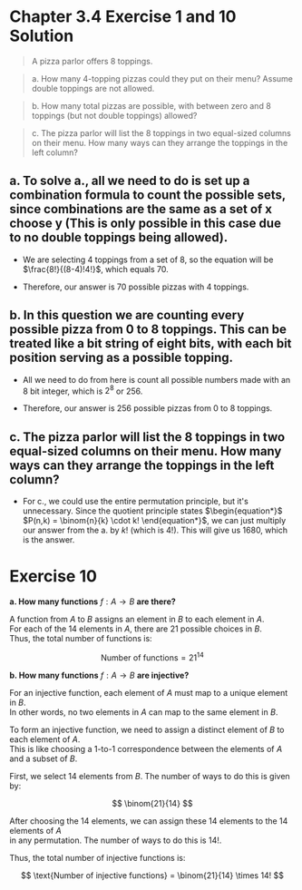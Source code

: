 # Chapter 3.4 Exercise 1 and 10 Solution

> A pizza parlor offers 8 toppings.

> a. How many 4-topping pizzas could they put on their menu? Assume double toppings are not allowed.

> b. How many total pizzas are possible, with between zero and 8 toppings (but not double toppings) allowed?

> c. The pizza parlor will list the 8 toppings in two equal-sized columns on their menu. How many ways can they arrange the toppings in the left column?

## a. To solve a., all we need to do is set up a combination formula to count the possible sets, since combinations are the same as a set of x choose y (This is only possible in this case due to no double toppings being allowed).

- We are selecting 4 toppings from a set of 8, so the equation will be $\frac{8!}{(8-4)!4!}$, which equals 70.

- Therefore, our answer is 70 possible pizzas with 4 toppings.

## b. In this question we are counting every possible pizza from 0 to 8 toppings. This can be treated like a bit string of eight bits, with each bit position serving as a possible topping. 

- All we need to do from here is count all possible numbers made with an 8 bit integer, which is $2^8$ or $256$.

- Therefore, our answer is 256 possible pizzas from 0 to 8 toppings.

## c. The pizza parlor will list the 8 toppings in two equal-sized columns on their menu. How many ways can they arrange the toppings in the left column?

- For c., we could use the entire permutation principle, but it's unnecessary. Since the quotient principle states $\begin{equation*}$ 
$P(n,k) = \binom{n}{k} \cdot k! \end{equation*}$, we can just multiply our answer from the a. by $k!$ (which is 4!). This will give us 1680, which is the answer.

# Exercise 10

**a. How many functions** $f : A \to B$ **are there?**

A function from $A$ to $B$ assigns an element in $B$ to each element in $A$.  
For each of the 14 elements in $A$, there are 21 possible choices in $B$.  
Thus, the total number of functions is:

$$
\text{Number of functions} = 21^{14}
$$

**b. How many functions** $f : A \to B$ **are injective?**

For an injective function, each element of $A$ must map to a unique element in $B$.  
In other words, no two elements in $A$ can map to the same element in $B$.  

To form an injective function, we need to assign a distinct element of $B$ to each element of $A$.  
This is like choosing a 1-to-1 correspondence between the elements of $A$ and a subset of $B$.

First, we select 14 elements from $B$. The number of ways to do this is given by:

$$
\binom{21}{14}
$$

After choosing the 14 elements, we can assign these 14 elements to the 14 elements of $A$  
in any permutation. The number of ways to do this is $14!$.

Thus, the total number of injective functions is:

$$
\text{Number of injective functions} = \binom{21}{14} \times 14!
$$